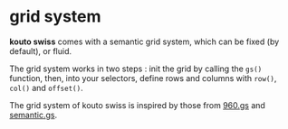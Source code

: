 # grid system

**kouto swiss** comes with a semantic grid system, which can be fixed (by default), or fluid.

The grid system works in two steps : init the grid by calling the `gs()` function, then, into your selectors, define rows and columns with `row()`, `col()` and `offset()`.

The grid system of kouto swiss is inspired by those from [960.gs](http://960.gs) and [semantic.gs](http://semantic.gs).
